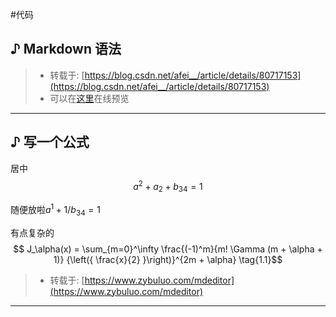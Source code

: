 #代码

## ♪ Markdown 语法

> - 转载于: [https://blog.csdn.net/afei__/article/details/80717153](https://blog.csdn.net/afei__/article/details/80717153)
> - 可以在[这里](https://www.zybuluo.com/mdeditor)在线预览
---
## ♪ 写一个公式
居中
$$
a^2+a_2+b_{34}=1
$$

随便放啦$a^{1}+1/b_{34}=1$

有点复杂的
$$ J_\alpha(x) = \sum_{m=0}^\infty \frac{(-1)^m}{m! \Gamma (m + \alpha + 1)} {\left({ \frac{x}{2} }\right)}^{2m + \alpha} \tag{1.1}$$

> - 转载于: [https://www.zybuluo.com/mdeditor](https://www.zybuluo.com/mdeditor)

---











<script type="text/javascript" async
  src="https://cdnjs.cloudflare.com/ajax/libs/mathjax/2.7.7/MathJax.js?config=TeX-MML-AM_CHTML">
</script>
<script type="text/x-mathjax-config">
MathJax.Hub.Config({
  tex2jax: {inlineMath: [['$','$'], ['\\(','\\)']]}
});
</script>